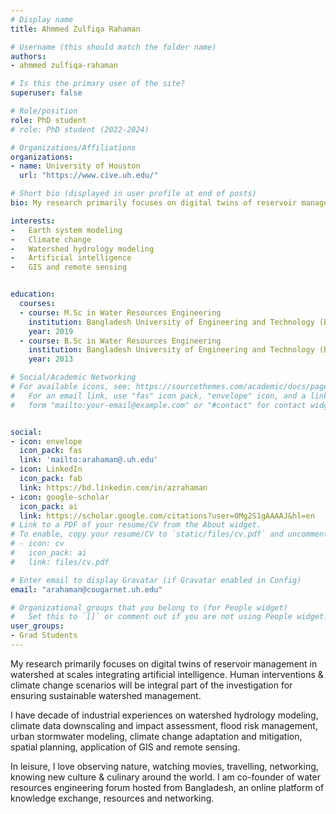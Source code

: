 ```yaml
---
# Display name
title: Ahmmed Zulfiqa Rahaman

# Username (this should match the folder name)
authors:
- ahmmed zulfiqa-rahaman

# Is this the primary user of the site?
superuser: false

# Role/position
role: PhD student
# role: PhD student (2022-2024)

# Organizations/Affiliations
organizations:
- name: University of Houston
  url: "https://www.cive.uh.edu/"

# Short bio (displayed in user profile at end of posts)
bio: My research primarily focuses on digital twins of reservoir management in watershed at scales integrating artificial intelligence. 

interests:
-	Earth system modeling 
-	Climate change 
-	Watershed hydrology modeling
-	Artificial intelligence
-	GIS and remote sensing  


education:
  courses:
  - course: M.Sc in Water Resources Engineering
    institution: Bangladesh University of Engineering and Technology (BUET)
    year: 2019
  - course: B.Sc in Water Resources Engineering
    institution: Bangladesh University of Engineering and Technology (BUET)
    year: 2013

# Social/Academic Networking
# For available icons, see: https://sourcethemes.com/academic/docs/page-builder/#icons
#   For an email link, use "fas" icon pack, "envelope" icon, and a link in the
#   form "mailto:your-email@example.com" or "#contact" for contact widget.


social:
- icon: envelope
  icon_pack: fas
  link: 'mailto:arahaman@.uh.edu'
- icon: LinkedIn
  icon_pack: fab
  link: https://bd.linkedin.com/in/azrahaman
- icon: google-scholar
  icon_pack: ai
  link: https://scholar.google.com/citations?user=0Mg2S1gAAAAJ&hl=en
# Link to a PDF of your resume/CV from the About widget.
# To enable, copy your resume/CV to `static/files/cv.pdf` and uncomment the lines below.
# - icon: cv
#   icon_pack: ai
#   link: files/cv.pdf

# Enter email to display Gravatar (if Gravatar enabled in Config)
email: "arahaman@cougarnet.uh.edu"

# Organizational groups that you belong to (for People widget)
#   Set this to `[]` or comment out if you are not using People widget.
user_groups:
- Grad Students
---
```


My research primarily focuses on digital twins of reservoir management in watershed at scales integrating artificial intelligence. Human interventions & climate change scenarios will be integral part of the investigation for ensuring sustainable watershed management.   

I have decade of industrial experiences on watershed hydrology modeling, climate data downscaling and impact assessment, flood risk management, urban stormwater modeling, climate change adaptation and mitigation, spatial planning, application of GIS and remote sensing. 

In leisure, I love observing nature, watching movies, travelling, networking, knowing new culture & culinary around the world. I am co-founder of water resources engineering forum hosted from Bangladesh, an online platform of knowledge exchange, resources and networking.  